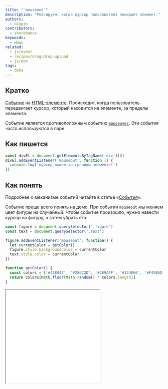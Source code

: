 ```yaml
---
title: "`mouseout`"
description: "Реагируем, когда курсор пользователя покидает элемент."
authors:
  - nlopin
contributors:
  - skorobaeus
keywords:
  - мышь
related:
  - js/event
  - recipes/dragndrop-upload
  - js/dom
tags:
  - doka
---
```


## Кратко

[Событие](/js/events/) на [HTML-элементе](/js/element/). Происходит, когда пользователь передвигает курсор, который находится на элементе, за пределы элемента.

Событие является противоположным событию [`mouseover`](/js/element-mouseover/). Эти события часто используются в паре.

## Как пишется

```js
const divEl = document.getElementsByTagName('div')[0]
divEl.addEventListener('mouseout', function () {
  console.log('курсор вышел за границы элемента!')
})
```

## Как понять

Подробнее о механизме событий читайте в статье «[События](/js/events/)».

Событие проще всего понять на демо. При событии `mouseout` мы меняем цвет фигуры на случайный. Чтобы событие произошло, нужно навести курсор на фигуру, а затем убрать его:

```js
const figure = document.querySelector('.figure')
const text = document.querySelector('.text')

figure.addEventListener('mouseout', function() {
  let currentColor = getColor()
  figure.style.backgroundColor = currentColor
  text.style.color = currentColor
})

function getColor() {
  const colors = ['#41E847', '#286C2D', '#2E9AFF', '#123E66', '#F498AD', '#623D45', '#FF8630', '#663613', '#FFD829', '#665610']
  return colors[Math.floor(Math.random() * colors.length)]
}
```

<iframe title="Смена цвета при событии mouseout — Element.mouseout — Дока" src="demos/index/" height="300"></iframe>
